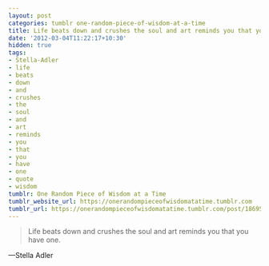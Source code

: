 ```yaml
---
layout: post
categories: tumblr one-random-piece-of-wisdom-at-a-time
title: Life beats down and crushes the soul and art reminds you that you have one.
date: '2012-03-04T11:22:17+10:30'
hidden: true
tags:
- Stella-Adler
- life
- beats
- down
- and
- crushes
- the
- soul
- and
- art
- reminds
- you
- that
- you
- have
- one
- quote
- wisdom
tumblr: One Random Piece of Wisdom at a Time
tumblr_website_url: https://onerandompieceofwisdomatatime.tumblr.com
tumblr_url: https://onerandompieceofwisdomatatime.tumblr.com/post/18695279754/life-beats-down-and-crushes-the-soul-and-art
---
```

> Life beats down and crushes the soul and art reminds you that you have one.

—Stella Adler
